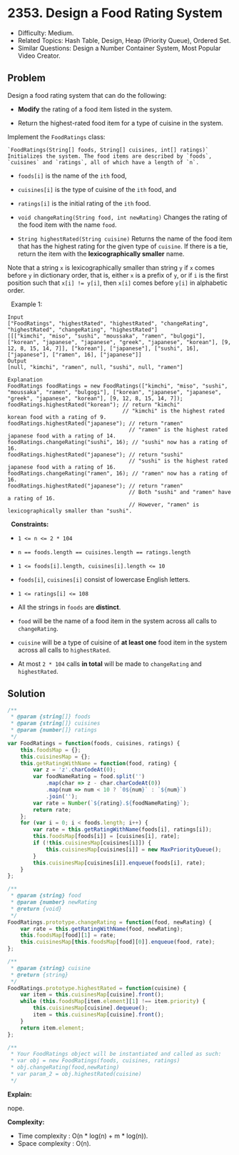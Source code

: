 # 2353. Design a Food Rating System

- Difficulty: Medium.
- Related Topics: Hash Table, Design, Heap (Priority Queue), Ordered Set.
- Similar Questions: Design a Number Container System, Most Popular Video Creator.

## Problem

Design a food rating system that can do the following:


	
- **Modify** the rating of a food item listed in the system.
	
- Return the highest-rated food item for a type of cuisine in the system.


Implement the `FoodRatings` class:


	`FoodRatings(String[] foods, String[] cuisines, int[] ratings)` Initializes the system. The food items are described by `foods`, `cuisines` and `ratings`, all of which have a length of `n`.

	
		
- `foods[i]` is the name of the `ith` food,
		
- `cuisines[i]` is the type of cuisine of the `ith` food, and
		
- `ratings[i]` is the initial rating of the `ith` food.
	
	
	
- `void changeRating(String food, int newRating)` Changes the rating of the food item with the name `food`.
	
- `String highestRated(String cuisine)` Returns the name of the food item that has the highest rating for the given type of `cuisine`. If there is a tie, return the item with the **lexicographically smaller** name.


Note that a string `x` is lexicographically smaller than string `y` if `x` comes before `y` in dictionary order, that is, either `x` is a prefix of `y`, or if `i` is the first position such that `x[i] != y[i]`, then `x[i]` comes before `y[i]` in alphabetic order.

 
Example 1:

```
Input
["FoodRatings", "highestRated", "highestRated", "changeRating", "highestRated", "changeRating", "highestRated"]
[[["kimchi", "miso", "sushi", "moussaka", "ramen", "bulgogi"], ["korean", "japanese", "japanese", "greek", "japanese", "korean"], [9, 12, 8, 15, 14, 7]], ["korean"], ["japanese"], ["sushi", 16], ["japanese"], ["ramen", 16], ["japanese"]]
Output
[null, "kimchi", "ramen", null, "sushi", null, "ramen"]

Explanation
FoodRatings foodRatings = new FoodRatings(["kimchi", "miso", "sushi", "moussaka", "ramen", "bulgogi"], ["korean", "japanese", "japanese", "greek", "japanese", "korean"], [9, 12, 8, 15, 14, 7]);
foodRatings.highestRated("korean"); // return "kimchi"
                                    // "kimchi" is the highest rated korean food with a rating of 9.
foodRatings.highestRated("japanese"); // return "ramen"
                                      // "ramen" is the highest rated japanese food with a rating of 14.
foodRatings.changeRating("sushi", 16); // "sushi" now has a rating of 16.
foodRatings.highestRated("japanese"); // return "sushi"
                                      // "sushi" is the highest rated japanese food with a rating of 16.
foodRatings.changeRating("ramen", 16); // "ramen" now has a rating of 16.
foodRatings.highestRated("japanese"); // return "ramen"
                                      // Both "sushi" and "ramen" have a rating of 16.
                                      // However, "ramen" is lexicographically smaller than "sushi".
```

 
**Constraints:**


	
- `1 <= n <= 2 * 104`
	
- `n == foods.length == cuisines.length == ratings.length`
	
- `1 <= foods[i].length, cuisines[i].length <= 10`
	
- `foods[i]`, `cuisines[i]` consist of lowercase English letters.
	
- `1 <= ratings[i] <= 108`
	
- All the strings in `foods` are **distinct**.
	
- `food` will be the name of a food item in the system across all calls to `changeRating`.
	
- `cuisine` will be a type of cuisine of **at least one** food item in the system across all calls to `highestRated`.
	
- At most `2 * 104` calls **in total** will be made to `changeRating` and `highestRated`.



## Solution

```javascript
/**
 * @param {string[]} foods
 * @param {string[]} cuisines
 * @param {number[]} ratings
 */
var FoodRatings = function(foods, cuisines, ratings) {
    this.foodsMap = {};
    this.cuisinesMap = {};
    this.getRatingWithName = function(food, rating) {
        var z = 'z'.charCodeAt(0);
        var foodNameRating = food.split('')
            .map(char => z - char.charCodeAt(0))
            .map(num => num < 10 ? `0${num}` : `${num}`)
            .join('');
        var rate = Number(`${rating}.${foodNameRating}`);
        return rate;
    };
    for (var i = 0; i < foods.length; i++) {
        var rate = this.getRatingWithName(foods[i], ratings[i]);
        this.foodsMap[foods[i]] = [cuisines[i], rate];
        if (!this.cuisinesMap[cuisines[i]]) {
            this.cuisinesMap[cuisines[i]] = new MaxPriorityQueue();
        }
        this.cuisinesMap[cuisines[i]].enqueue(foods[i], rate);
    }
};

/** 
 * @param {string} food 
 * @param {number} newRating
 * @return {void}
 */
FoodRatings.prototype.changeRating = function(food, newRating) {
    var rate = this.getRatingWithName(food, newRating);
    this.foodsMap[food][1] = rate;
    this.cuisinesMap[this.foodsMap[food][0]].enqueue(food, rate);
};

/**
 * @param {string} cuisine
 * @return {string}
 */
FoodRatings.prototype.highestRated = function(cuisine) {
    var item = this.cuisinesMap[cuisine].front();
    while (this.foodsMap[item.element][1] !== item.priority) {
        this.cuisinesMap[cuisine].dequeue();
        item = this.cuisinesMap[cuisine].front();
    }
    return item.element;
};

/** 
 * Your FoodRatings object will be instantiated and called as such:
 * var obj = new FoodRatings(foods, cuisines, ratings)
 * obj.changeRating(food,newRating)
 * var param_2 = obj.highestRated(cuisine)
 */
```

**Explain:**

nope.

**Complexity:**

* Time complexity : O(n * log(n) + m * log(n)).
* Space complexity : O(n).
